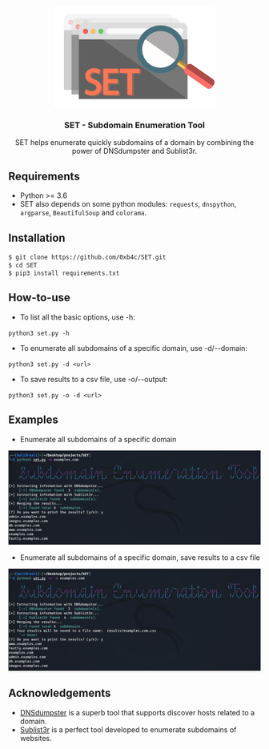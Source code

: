 <br />
<p align="center">
    <img src="images/SET_logo.png" alt="Logo" height="200">
    <h3 align="center">SET - Subdomain Enumeration Tool</h3>

  <p align="center">
    SET helps enumerate quickly subdomains of a domain by combining the power of DNSdumpster and Sublist3r.
    <br />
  </p>
</p>

## Requirements

* Python >= 3.6
* SET also depends on some python modules: `requests`, `dnspython`, `argparse`, `BeautifulSoup` and `colorama`.

## Installation

```
$ git clone https://github.com/0xb4c/SET.git
$ cd SET
$ pip3 install requirements.txt
```

## How-to-use

* To list all the basic options, use -h:

`python3 set.py -h`

* To enumerate all subdomains of a specific domain, use -d/--domain:

`python3 set.py -d <url>`

* To save results to a csv file, use -o/--output:

`python3 set.py -o -d <url>`


## Examples
* Enumerate  all subdomains of a specific domain

![](images/SET_enum.png)

* Enumerate  all subdomains of a specific domain, save results to a csv file

![](images/SET_save.png)

## Acknowledgements
* [DNSdumpster](https://dnsdumpster.com/) is a superb tool that supports discover hosts related to a domain.
* [Sublist3r](https://github.com/aboul3la/Sublist3r) is a perfect tool developed to enumerate subdomains of websites.
